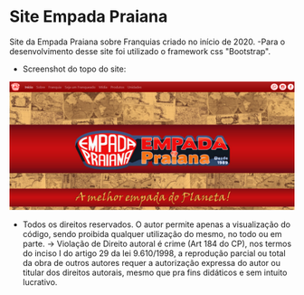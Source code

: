 # Site Empada Praiana
Site da Empada Praiana sobre Franquias criado no início de 2020.
-Para o desenvolvimento desse site foi utilizado o framework css "Bootstrap".
* Screenshot do topo do site:


<img src = "https://github.com/thaynamarinss/EmpadaPraiana_Site/blob/master/screenshot/toposite.png" >

* Todos os direitos reservados. O autor permite apenas a visualização do código, sendo proibida qualquer utilização do mesmo, no todo ou em parte.
-> Violação de Direito autoral é crime (Art 184 do CP), nos termos do inciso I do artigo 29 da lei 9.610/1998, a reprodução parcial ou total da obra de outros autores requer a autorização expressa do autor ou titular dos direitos autorais, mesmo que pra fins didáticos e sem intuito lucrativo.
